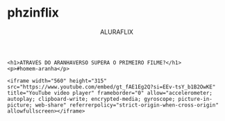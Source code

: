 # phzinflix
<body>
    <header>ALURAFLIX</header>

    <h1>ATRAVÉS DO ARANHAVERSO SUPERA O PRIMEIRO FILME?</h1>
    <p>#homem-aranha</p>

    <iframe width="560" height="315" src="https://www.youtube.com/embed/gt_fAE1Eg2Q?si=EEv-tsY_b1B2OwKE" title="YouTube video player" frameborder="0" allow="accelerometer; autoplay; clipboard-write; encrypted-media; gyroscope; picture-in-picture; web-share" referrerpolicy="strict-origin-when-cross-origin" allowfullscreen></iframe>

</body>
